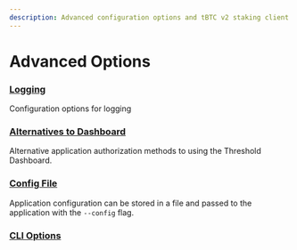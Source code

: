 ```yaml
---
description: Advanced configuration options and tBTC v2 staking client options
---
```


# Advanced Options

### [Logging](logging.md)

Configuration options for logging

### [Alternatives to Dashboard](alternatives-to-dashboard.md)

Alternative application authorization methods to using the Threshold Dashboard.

### [Config File](config-file.md)

Application configuration can be stored in a file and passed to the application with the `--config` flag.

### [CLI Options](cli-options.md)





